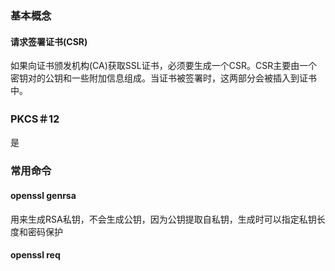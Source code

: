 ### 基本概念

#### 请求签署证书(CSR)
如果向证书颁发机构(CA)获取SSL证书，必须要生成一个CSR。CSR主要由一个密钥对的公钥和一些附加信息组成。当证书被签署时，这两部分会被插入到证书中。



### PKCS＃12
是




### 常用命令


#### openssl genrsa
用来生成RSA私钥，不会生成公钥，因为公钥提取自私钥，生成时可以指定私钥长度和密码保护

#### openssl req

